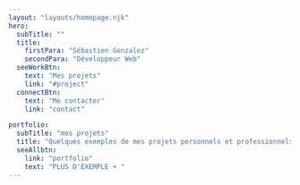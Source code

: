 ```yaml
---
layout: "layouts/homepage.njk"
hero:
  subTitle: ""
  title:
    firstPara: "Sébastien Gonzalez"
    secondPara: "Développeur Web"
  seeWorkBtn:
    text: "Mes projets"
    link: "#project"
  connectBtn:
    text: "Me contacter"
    link: "contact"

portfolio:
  subTitle: "mes projets"
  title: "Quelques exemples de mes projets personnels et professionnels."
  seeAllbtn:
    link: "portfolio"
    text: "PLUS D'EXEMPLE + "
---
```

